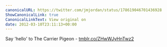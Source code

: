 ```yaml
---
canonicalURL: https://twitter.com/jmjordan/status/178619046701436928
ShowCanonicalLink: true
CanonicalLinkText: View original on
date: 2012-03-10T23:11:13+00:00
---
```

Say 'hello' to The Carrier Pigeon - [tmblr.co/ZHwWJyHnTwz2](http://tmblr.co/ZHwWJyHnTwz2)